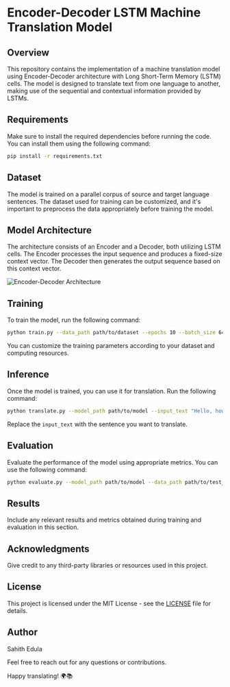 # Encoder-Decoder LSTM Machine Translation Model

## Overview

This repository contains the implementation of a machine translation model using Encoder-Decoder architecture with Long Short-Term Memory (LSTM) cells. The model is designed to translate text from one language to another, making use of the sequential and contextual information provided by LSTMs.

## Requirements

Make sure to install the required dependencies before running the code. You can install them using the following command:

```bash
pip install -r requirements.txt
```

## Dataset

The model is trained on a parallel corpus of source and target language sentences. The dataset used for training can be customized, and it's important to preprocess the data appropriately before training the model.

## Model Architecture

The architecture consists of an Encoder and a Decoder, both utilizing LSTM cells. The Encoder processes the input sequence and produces a fixed-size context vector. The Decoder then generates the output sequence based on this context vector.

![Encoder-Decoder Architecture](images/encoder_decoder_architecture.png)

## Training

To train the model, run the following command:

```bash
python train.py --data_path path/to/dataset --epochs 10 --batch_size 64
```

You can customize the training parameters according to your dataset and computing resources.

## Inference

Once the model is trained, you can use it for translation. Run the following command:

```bash
python translate.py --model_path path/to/model --input_text "Hello, how are you?"
```

Replace the `input_text` with the sentence you want to translate.

## Evaluation

Evaluate the performance of the model using appropriate metrics. You can use the following command:

```bash
python evaluate.py --model_path path/to/model --data_path path/to/test_dataset
```

## Results

Include any relevant results and metrics obtained during training and evaluation in this section.

## Acknowledgments

Give credit to any third-party libraries or resources used in this project.

## License

This project is licensed under the MIT License - see the [LICENSE](LICENSE) file for details.

## Author

Sahith Edula

Feel free to reach out for any questions or contributions.

Happy translating! 🌍📚
